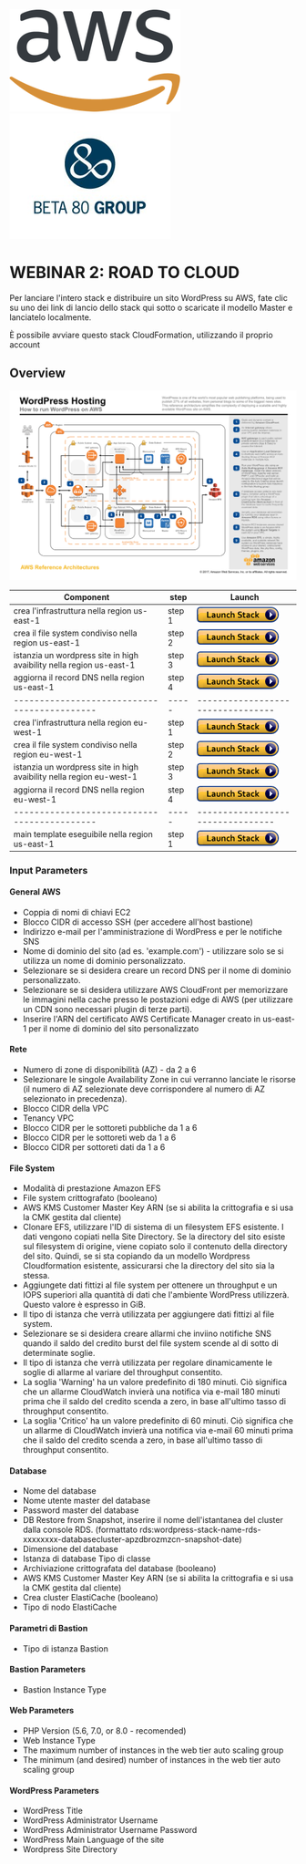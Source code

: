 ![](images/AWS_logo_PMS_300x180.png)![](images/beta80logo.jpeg)
# **WEBINAR 2: ROAD TO CLOUD**
Per lanciare l'intero stack e distribuire un sito WordPress su AWS, fate clic su uno dei link di lancio dello stack qui sotto o scaricate il modello Master e lanciatelo localmente.

È possibile avviare questo stack CloudFormation, utilizzando il proprio account

## Overview

![architecture-overview](images/aws-refarch-wordpress-v20171026.jpeg)

| Component | step | Launch |
| --- | --- | ---
|crea l'infrastruttura nella region us-east-1 | step 1 | [![cloudformation-launch-stack](images/cloudformation-launch-stack.png)](https://console.aws.amazon.com/cloudformation/home?region=us-east-1#/stacks/new?stackName=WordPressCore&templateURL=https://webinar2-iac-demo.s3.eu-west-2.amazonaws.com/core/wordpress-01-infrastructure.yaml) |
|crea il file system condiviso nella region us-east-1 | step 2| [![cloudformation-launch-stack](images/cloudformation-launch-stack.png)](https://console.aws.amazon.com/cloudformation/home?region=us-east-1#/stacks/new?stackName=EfsLayer&templateURL=https://webinar2-iac-demo.s3.eu-west-2.amazonaws.com/reources/wordpress-02-efsfilesystem.yaml) |
|istanzia un wordpress site in high avaibility nella region us-east-1 | step 3| [![cloudformation-launch-stack](images/cloudformation-launch-stack.png)](https://console.aws.amazon.com/cloudformation/home?region=us-east-1#/stacks/new?stackName=WordPressServers&templateURL=https://webinar2-iac-demo.s3.eu-west-2.amazonaws.com/servers/wordpress-03-web.yaml) |
|aggiorna il record DNS nella region us-east-1 | step 4| [![cloudformation-launch-stack](images/cloudformation-launch-stack.png)](https://console.aws.amazon.com/cloudformation/home?region=us-east-1#/stacks/new?stackName=WordPressDnsRecord&templateURL=https://webinar2-iac-demo.s3.eu-west-2.amazonaws.com/dns/wordpress-04-route53.yaml) |
| --------------------------------------------| -----| --------------------------------- |
|crea l'infrastruttura nella region eu-west-1 | step 1 | [![cloudformation-launch-stack](images/cloudformation-launch-stack.png)](https://console.aws.amazon.com/cloudformation/home?region=eu-west-1#/stacks/new?stackName=WordPressCore&templateURL=https://webinar2-iac-demo.s3.eu-west-2.amazonaws.com/core/wordpress-01-infrastructure.yaml) |
|crea il file system condiviso nella region eu-west-1 | step 2| [![cloudformation-launch-stack](images/cloudformation-launch-stack.png)](https://console.aws.amazon.com/cloudformation/home?region=eu-west-1#/stacks/new?stackName=EfsLayer&templateURL=https://webinar2-iac-demo.s3.eu-west-2.amazonaws.com/reources/wordpress-02-efsfilesystem.yaml) |
|istanzia un wordpress site in high avaibility nella region eu-west-1 | step 3| [![cloudformation-launch-stack](images/cloudformation-launch-stack.png)](https://console.aws.amazon.com/cloudformation/home?region=eu-west-1#/stacks/new?stackName=WordPressServers&templateURL=https://webinar2-iac-demo.s3.eu-west-2.amazonaws.com/servers/wordpress-03-web.yaml) |
|aggiorna il record DNS nella region eu-west-1 | step 4| [![cloudformation-launch-stack](images/cloudformation-launch-stack.png)](https://console.aws.amazon.com/cloudformation/home?region=eu-west-1#/stacks/new?stackName=WordPressDnsRecord&templateURL=https://webinar2-iac-demo.s3.eu-west-2.amazonaws.com/dns/wordpress-04-route53.yaml) |
| --------------------------------------------| -----| --------------------------------- |
|main template eseguibile nella region us-east-1 | step 1 | [![cloudformation-launch-stack](images/cloudformation-launch-stack.png)](https://console.aws.amazon.com/cloudformation/home?region=us-east-1#/stacks/new?stackName=WordPressCore&templateURL=https://webinar2-iac-demo.s3.eu-west-2.amazonaws.com/main/main-extended.yaml) |
### Input Parameters

#### General AWS
- Coppia di nomi di chiavi EC2
- Blocco CIDR di accesso SSH (per accedere all'host bastione)
- Indirizzo e-mail per l'amministrazione di WordPress e per le notifiche SNS
- Nome di dominio del sito (ad es. 'example.com') - utilizzare solo se si utilizza un nome di dominio personalizzato.
- Selezionare se si desidera creare un record DNS per il nome di dominio personalizzato.
- Selezionare se si desidera utilizzare AWS CloudFront per memorizzare le immagini nella cache presso le postazioni edge di AWS (per utilizzare un CDN sono necessari plugin di terze parti).
- Inserire l'ARN del certificato AWS Certificate Manager creato in us-east-1 per il nome di dominio del sito personalizzato

#### Rete
- Numero di zone di disponibilità (AZ) - da 2 a 6
- Selezionare le singole Availability Zone in cui verranno lanciate le risorse (il numero di AZ selezionate deve corrispondere al numero di AZ selezionato in precedenza).
- Blocco CIDR della VPC
- Tenancy VPC
- Blocco CIDR per le sottoreti pubbliche da 1 a 6
- Blocco CIDR per le sottoreti web da 1 a 6
- Blocco CIDR per sottoreti dati da 1 a 6

#### File System
- Modalità di prestazione Amazon EFS
- File system crittografato (booleano)
- AWS KMS Customer Master Key ARN (se si abilita la crittografia e si usa la CMK gestita dal cliente)
- Clonare EFS, utilizzare l'ID di sistema di un filesystem EFS esistente. I dati vengono copiati nella Site Directory. Se la directory del sito esiste sul filesystem di origine, viene copiato solo il contenuto della directory del sito. Quindi, se si sta copiando da un modello Wordpress Cloudformation esistente, assicurarsi che la directory del sito sia la stessa.
- Aggiungete dati fittizi al file system per ottenere un throughput e un IOPS superiori alla quantità di dati che l'ambiente WordPress utilizzerà. Questo valore è espresso in GiB.
- Il tipo di istanza che verrà utilizzata per aggiungere dati fittizi al file system.
- Selezionare se si desidera creare allarmi che inviino notifiche SNS quando il saldo del credito burst del file system scende al di sotto di determinate soglie.
- Il tipo di istanza che verrà utilizzata per regolare dinamicamente le soglie di allarme al variare del throughput consentito.
- La soglia 'Warning' ha un valore predefinito di 180 minuti. Ciò significa che un allarme CloudWatch invierà una notifica via e-mail 180 minuti prima che il saldo del credito scenda a zero, in base all'ultimo tasso di throughput consentito.
- La soglia 'Critico' ha un valore predefinito di 60 minuti. Ciò significa che un allarme di CloudWatch invierà una notifica via e-mail 60 minuti prima che il saldo del credito scenda a zero, in base all'ultimo tasso di throughput consentito.

#### Database 
- Nome del database
- Nome utente master del database
- Password master del database
- DB Restore from Snapshot, inserire il nome dell'istantanea del cluster dalla console RDS. (formattato rds:wordpress-stack-name-rds-xxxxxxxx-databasecluster-apzdbrozmzcn-snapshot-date)
- Dimensione del database
- Istanza di database Tipo di classe
- Archiviazione crittografata del database (booleano)
- AWS KMS Customer Master Key ARN (se si abilita la crittografia e si usa la CMK gestita dal cliente)
- Crea cluster ElastiCache (booleano)
- Tipo di nodo ElastiCache

#### Parametri di Bastion
- Tipo di istanza Bastion


#### Bastion Parameters
- Bastion Instance Type

#### Web Parameters
- PHP Version (5.6, 7.0, or 8.0 - recomended)
- Web Instance Type
- The maximum number of instances in the web tier auto scaling group
- The minimum (and desired) number of instances in the web tier auto scaling group

#### WordPress Parameters
- WordPress Title
- WordPress Administrator Username
- WordPress Administrator Username Password
- WordPress Main Language of the site
- Wordpress Site Directory
